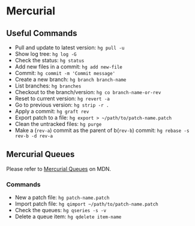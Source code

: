 # Mercurial

## Useful Commands
* Pull and update to latest version: `hg pull -u`
* Show log tree: `hg log -G`
* Check the status: `hg status`
* Add new files in a commit: `hg add new-file`
* Commit: `hg commit -m 'Commit message'`
* Create a new branch: `hg branch branch-name`
* List branches: `hg branches`
* Checkout to the branch/version: `hg co branch-name-or-rev`
* Reset to current version: `hg revert -a`
* Go to previous version: `hg strip -r .`
* Apply a commit: `hg graft rev`
* Export patch to a file: `hg export > ~/path/to/patch-name.patch`
* Clean the untracked files: `hg purge`
* Make a (`rev-a`) commit as the parent of b(`rev-b`) commit: `hg rebase -s rev-b -d rev-a`

## Mercurial Queues

Please refer to [Mercurial Queues][mdn-mercurial-queues] on MDN.

### Commands
* New a patch file: `hg patch-name.patch`
* Import patch file: `hg qimport ~/path/to/patch-name.patch`
* Check the queues: `hg qseries -s -v`
* Delete a queue item: `hg qdelete item-name`

[mdn-mercurial-queues]: https://developer.mozilla.org/en-US/docs/Mozilla/Mercurial/Queues
